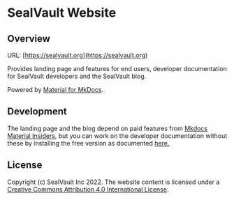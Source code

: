 # SealVault Website

## Overview

URL: [https://sealvault.org](https://sealvault.org)

Provides landing page and features for end users, developer documentation for
SealVault developers and the SealVault blog. 

Powered by [Material for
MkDocs](https://squidfunk.github.io/mkdocs-material/).

## Development

The landing page and the blog depend on paid features from [Mkdocs Material
Insiders](https://squidfunk.github.io/mkdocs-material/insiders/), but you can
work on the developer documentation without these by installing the free version
as documented
[here.](https://squidfunk.github.io/mkdocs-material/getting-started/)

## License

<span xmlns:dct="http://purl.org/dc/terms/" property="dct:title">Copyright (c) SealVault Inc 2022. The website content is licensed under a <a rel="license" href="http://creativecommons.org/licenses/by/4.0/">Creative Commons Attribution 4.0 International License</a>.